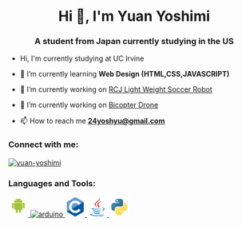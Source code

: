 <h1 align="center">Hi 👋, I'm Yuan Yoshimi</h1>
<h3 align="center">A student from Japan currently studying in the US</h3>

- Hi, I'm currently studying at UC Irvine

- 🌱 I’m currently learning **Web Design (HTML,CSS,JAVASCRIPT)**

- 🔭 I’m currently working on [RCJ Light Weight Soccer Robot](https://a360.co/3x0yv2s)

- 🔭 I’m currently working on [Bicopter Drone](https://a360.co/3VvYFnT)

- 📫 How to reach me **24yoshyu@gmail.com**

<h3 align="left">Connect with me:</h3>
<p align="left">
<a href="https://linkedin.com/in/yuan-yoshimi" target="blank"><img align="center" src="https://raw.githubusercontent.com/rahuldkjain/github-profile-readme-generator/master/src/images/icons/Social/linked-in-alt.svg" alt="yuan-yoshimi" height="30" width="40" /></a>
</p>

<h3 align="left">Languages and Tools:</h3>
<p align="left"> <a href="https://developer.android.com" target="_blank" rel="noreferrer"> <img src="https://raw.githubusercontent.com/devicons/devicon/master/icons/android/android-original-wordmark.svg" alt="android" width="40" height="40"/> </a> <a href="https://www.arduino.cc/" target="_blank" rel="noreferrer"> <img src="https://cdn.worldvectorlogo.com/logos/arduino-1.svg" alt="arduino" width="40" height="40"/> </a> <a href="https://www.cprogramming.com/" target="_blank" rel="noreferrer"> <img src="https://raw.githubusercontent.com/devicons/devicon/master/icons/c/c-original.svg" alt="c" width="40" height="40"/> </a> <a href="https://www.java.com" target="_blank" rel="noreferrer"> <img src="https://raw.githubusercontent.com/devicons/devicon/master/icons/java/java-original.svg" alt="java" width="40" height="40"/> </a> <a href="https://www.python.org" target="_blank" rel="noreferrer"> <img src="https://raw.githubusercontent.com/devicons/devicon/master/icons/python/python-original.svg" alt="python" width="40" height="40"/> </a> </p>
